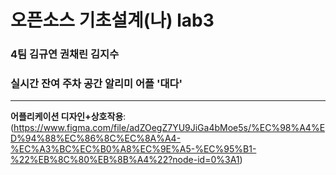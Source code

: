 # 오픈소스 기초설계(나) lab3
### 4팀 김규연 권채린 김지수
### 실시간 잔여 주차 공간 알리미 어플 '대다'

----------------------------------------------------
**어플리케이션 디자인+상호작용**:  
(https://www.figma.com/file/adZOegZ7YU9JiGa4bMoe5s/%EC%98%A4%ED%94%88%EC%86%8C%EC%8A%A4-%EC%A3%BC%EC%B0%A8%EC%9E%A5-%EC%95%B1-%22%EB%8C%80%EB%8B%A4%22?node-id=0%3A1)
